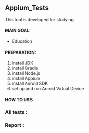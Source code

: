 Appium_Tests
-------------
This tool is developed for studying

#### MAIN GOAL:

- Education

#### PREPARATION:

1. install JDK
2. install Gradle
3. install  Node.js
4. install Appium
5. install Anroid SDK
6. set up and run Anroid Virtual Device


#### HOW TO USE:

### All tests :


### Report :

